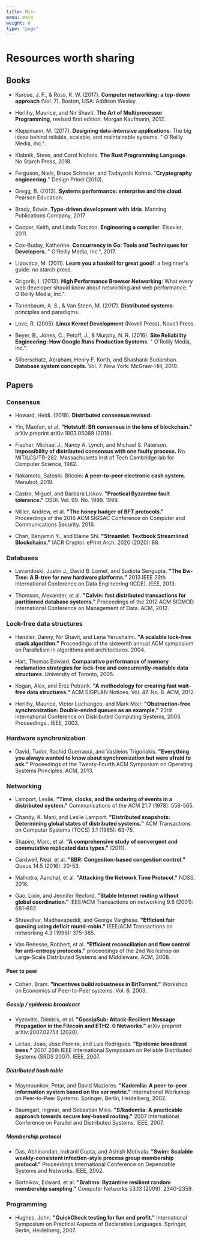 ```yaml
---
title: Misc
menu: main
weight: 6
type: "page"
---
```


# Resources worth sharing

## Books

- Kurose, J. F., & Ross, K. W. (2017). **Computer networking: a top-down
  approach** (Vol. 7). Boston, USA: Addison Wesley.

- Herlihy, Maurice, and Nir Shavit. **The Art of Multiprocessor Programming**,
  revised first edition. Morgan Kaufmann, 2012.

- Kleppmann, M. (2017). **Designing data-intensive applications**: The big ideas
  behind reliable, scalable, and maintainable systems. " O'Reilly Media, Inc.".

- Klabnik, Steve, and Carol Nichols. **The Rust Programming Language**. No
  Starch Press, 2018.

- Ferguson, Niels, Bruce Schneier, and Tadayoshi Kohno. "**Cryptography
  engineering.**" Design Princi (2010).

- Gregg, B. (2013). **Systems performance: enterprise and the cloud**. Pearson
  Education.

- Brady, Edwin. **Type-driven development with Idris**. Manning Publications
  Company, 2017.

- Cooper, Keith, and Linda Torczon. **Engineering a compiler**. Elsevier, 2011.

- Cox-Buday, Katherine. **Concurrency in Go: Tools and Techniques for
  Developers.** " O'Reilly Media, Inc.", 2017.

- Lipovaca, M. (2011). **Learn you a haskell for great good!**: a beginner's
  guide. no starch press.

- Grigorik, I. (2013). **High Performance Browser Networking**: What every web
  developer should know about networking and web performance. " O'Reilly Media,
  Inc.".

- Tanenbaum, A. S., & Van Steen, M. (2017). **Distributed systems**: principles and
  paradigms.

- Love, R. (2005). **Linux Kernel Development** (Novell Press). Novell Press.

- Beyer, B., Jones, C., Petoff, J., & Murphy, N. R. (2016). **Site Reliability
  Engineering: How Google Runs Production Systems**. " O'Reilly Media, Inc.".

- Silberschatz, Abraham, Henry F. Korth, and Shashank Sudarshan. **Database
  system concepts.** Vol. 7. New York: McGraw-Hill, 2019.


## Papers

### Consensus

- Howard, Heidi. (2018). **Distributed consensus revised.**

- Yin, Maofan, et al. **"Hotstuff: Bft consensus in the lens of blockchain."**
  arXiv preprint arXiv:1803.05069 (2018).

- Fischer, Michael J., Nancy A. Lynch, and Michael S. Paterson. **Impossibility
  of distributed consensus with one faulty process.** No. MIT/LCS/TR-282.
  Massachusetts Inst of Tech Cambridge lab for Computer Science, 1982.

- Nakamoto, Satoshi. Bitcoin: **A peer-to-peer electronic cash system**.
  Manubot, 2019.

- Castro, Miguel, and Barbara Liskov. **"Practical Byzantine fault tolerance."**
  OSDI. Vol. 99. No. 1999. 1999.

- Miller, Andrew, et al. **"The honey badger of BFT protocols."** Proceedings of
  the 2016 ACM SIGSAC Conference on Computer and Communications Security. 2016.

- Chan, Benjamin Y., and Elaine Shi. **"Streamlet: Textbook Streamlined
  Blockchains."** IACR Cryptol. ePrint Arch. 2020 (2020): 88.


### Databases

- Levandoski, Justin J., David B. Lomet, and Sudipta Sengupta. **"The Bw-Tree: A
  B-tree for new hardware platforms."** 2013 IEEE 29th International Conference
  on Data Engineering (ICDE). IEEE, 2013.

- Thomson, Alexander, et al. **"Calvin: fast distributed transactions for
  partitioned database systems."** Proceedings of the 2012 ACM SIGMOD
  International Conference on Management of Data. ACM, 2012.


### Lock-free data structures

- Hendler, Danny, Nir Shavit, and Lena Yerushalmi. **"A scalable lock-free stack
  algorithm."** Proceedings of the sixteenth annual ACM symposium on Parallelism
  in algorithms and architectures. 2004.

- Hart, Thomas Edward. **Comparative performance of memory reclamation strategies
  for lock-free and concurrently-readable data structures**. University of
  Toronto, 2005.

- Kogan, Alex, and Erez Petrank. **"A methodology for creating fast wait-free
  data structures."** ACM SIGPLAN Notices. Vol. 47. No. 8. ACM, 2012.

- Herlihy, Maurice, Victor Luchangco, and Mark Moir. **"Obstruction-free
  synchronization: Double-ended queues as an example."** 23rd International
  Conference on Distributed Computing Systems, 2003. Proceedings.. IEEE, 2003.


### Hardware synchronization

- David, Tudor, Rachid Guerraoui, and Vasileios Trigonakis. **"Everything you
  always wanted to know about synchronization but were afraid to ask."**
  Proceedings of the Twenty-Fourth ACM Symposium on Operating Systems
  Principles. ACM, 2013.


### Networking

- Lamport, Leslie. **"Time, clocks, and the ordering of events in a distributed
  system."** Communications of the ACM 21.7 (1978): 558-565.

- Chandy, K. Mani, and Leslie Lamport. **"Distributed snapshots: Determining
  global states of distributed systems."** ACM Transactions on Computer Systems
  (TOCS) 3.1 (1985): 63-75.

- Shapiro, Marc, et al. **"A comprehensive study of convergent and commutative
  replicated data types."** (2011).

- Cardwell, Neal, et al. **"BBR: Congestion-based congestion control."** Queue
  14.5 (2016): 20-53.

- Malhotra, Aanchal, et al. **"Attacking the Network Time Protocol."** NDSS.
  2016.

- Gao, Lixin, and Jennifer Rexford. **"Stable Internet routing without global
  coordination."** IEEE/ACM Transactions on networking 9.6 (2001): 681-692.

- Shreedhar, Madhavapeddi, and George Varghese. **"Efficient fair queuing using
  deficit round-robin."** IEEE/ACM Transactions on networking 4.3 (1996):
  375-385.

- Van Renesse, Robbert, et al. **"Efficient reconciliation and flow control for
  anti-entropy protocols."** proceedings of the 2nd Workshop on Large-Scale
  Distributed Systems and Middleware. ACM, 2008.


#### Peer to peer

- Cohen, Bram. **"Incentives build robustness in BitTorrent."** Workshop on
  Economics of Peer-to-Peer systems. Vol. 6. 2003.

##### Gossip / epidemic broadcast

- Vyzovitis, Dimitris, et al. **"GossipSub: Attack-Resilient Message Propagation
  in the Filecoin and ETH2. 0 Networks."** arXiv preprint arXiv:2007.02754
  (2020).

- Leitao, Joao, Jose Pereira, and Luis Rodrigues. **"Epidemic broadcast
  trees."** 2007 26th IEEE International Symposium on Reliable Distributed
  Systems (SRDS 2007). IEEE, 2007.


##### Distributed hash table

- Maymounkov, Petar, and David Mazieres. **"Kademlia: A peer-to-peer information
  system based on the xor metric."** International Workshop on Peer-to-Peer
  Systems. Springer, Berlin, Heidelberg, 2002.

- Baumgart, Ingmar, and Sebastian Mies. **"S/kademlia: A practicable approach
  towards secure key-based routing."** 2007 International Conference on Parallel
  and Distributed Systems. IEEE, 2007.


##### Membership protocol

- Das, Abhinandan, Indranil Gupta, and Ashish Motivala. **"Swim: Scalable
  weakly-consistent infection-style process group membership protocol."**
  Proceedings International Conference on Dependable Systems and Networks. IEEE,
  2002.

- Bortnikov, Edward, et al. **"Brahms: Byzantine resilient random membership
  sampling."** Computer Networks 53.13 (2009): 2340-2359.


### Programming

- Hughes, John. **"QuickCheck testing for fun and profit."** International
  Symposium on Practical Aspects of Declarative Languages. Springer, Berlin,
  Heidelberg, 2007.
